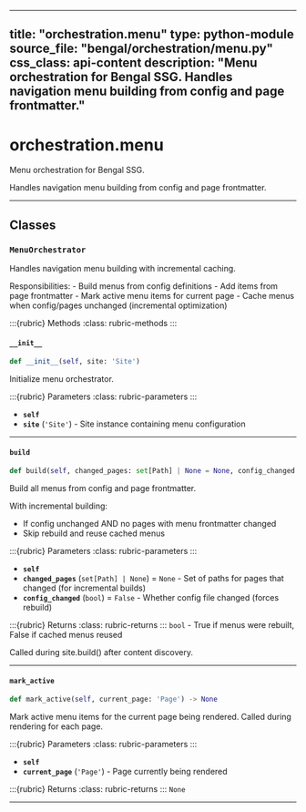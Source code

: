 
---
title: "orchestration.menu"
type: python-module
source_file: "bengal/orchestration/menu.py"
css_class: api-content
description: "Menu orchestration for Bengal SSG.  Handles navigation menu building from config and page frontmatter."
---

# orchestration.menu

Menu orchestration for Bengal SSG.

Handles navigation menu building from config and page frontmatter.

---

## Classes

### `MenuOrchestrator`


Handles navigation menu building with incremental caching.

Responsibilities:
    - Build menus from config definitions
    - Add items from page frontmatter
    - Mark active menu items for current page
    - Cache menus when config/pages unchanged (incremental optimization)




:::{rubric} Methods
:class: rubric-methods
:::
#### `__init__`
```python
def __init__(self, site: 'Site')
```

Initialize menu orchestrator.



:::{rubric} Parameters
:class: rubric-parameters
:::
- **`self`**
- **`site`** (`'Site'`) - Site instance containing menu configuration





---
#### `build`
```python
def build(self, changed_pages: set[Path] | None = None, config_changed: bool = False) -> bool
```

Build all menus from config and page frontmatter.

With incremental building:
- If config unchanged AND no pages with menu frontmatter changed
- Skip rebuild and reuse cached menus



:::{rubric} Parameters
:class: rubric-parameters
:::
- **`self`**
- **`changed_pages`** (`set[Path] | None`) = `None` - Set of paths for pages that changed (for incremental builds)
- **`config_changed`** (`bool`) = `False` - Whether config file changed (forces rebuild)

:::{rubric} Returns
:class: rubric-returns
:::
`bool` - True if menus were rebuilt, False if cached menus reused

Called during site.build() after content discovery.




---
#### `mark_active`
```python
def mark_active(self, current_page: 'Page') -> None
```

Mark active menu items for the current page being rendered.
Called during rendering for each page.



:::{rubric} Parameters
:class: rubric-parameters
:::
- **`self`**
- **`current_page`** (`'Page'`) - Page currently being rendered

:::{rubric} Returns
:class: rubric-returns
:::
`None`




---
